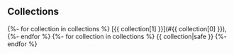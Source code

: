 ## Collections
{%- for collection in collections %}
[{{ collection[1] }}](#{{ collection[0] }}), 
{%- endfor %}
{%- for collection in collections %}
{{ collection|safe }}
{%- endfor %}
